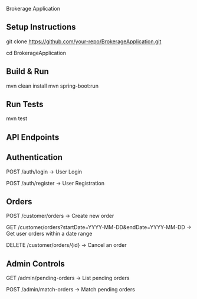 Brokerage Application

Setup Instructions
-----------------------------------------------------------
git clone https://github.com/your-repo/BrokerageApplication.git

cd BrokerageApplication

Build & Run
----------------------------------------
mvn clean install
mvn spring-boot:run


Run Tests
-------------------------------------------
mvn test

API Endpoints
------------------------
Authentication
-------------
POST /auth/login → User Login

POST /auth/register → User Registration

Orders
-------------
POST /customer/orders → Create new order

GET /customer/orders?startDate=YYYY-MM-DD&endDate=YYYY-MM-DD → Get user orders within a date range

DELETE /customer/orders/{id} → Cancel an order

Admin Controls
----------------
GET /admin/pending-orders → List pending orders

POST /admin/match-orders → Match pending orders
